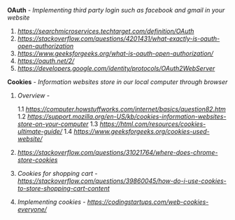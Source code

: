
**OAuth** - *Implementing third party login such as facebook and gmail in your website* 

  1. *https://searchmicroservices.techtarget.com/definition/OAuth*
  2. *https://stackoverflow.com/questions/4201431/what-exactly-is-oauth-open-authorization* 
  3. *https://www.geeksforgeeks.org/what-is-oauth-open-authorization/*
  4. *https://oauth.net/2/*
  5. *https://developers.google.com/identity/protocols/OAuth2WebServer*
  
**Cookies** - *Information websites store in our local computer through browser*

  1. *Overview* - 
      
      1.1 *https://computer.howstuffworks.com/internet/basics/question82.htm*
      1.2 *https://support.mozilla.org/en-US/kb/cookies-information-websites-store-on-your-computer*
      1.3 *https://html.com/resources/cookies-ultimate-guide/*
      1.4 *https://www.geeksforgeeks.org/cookies-used-website/*
     
  2. *https://stackoverflow.com/questions/31021764/where-does-chrome-store-cookies*
  3. *Cookies for shopping cart - https://stackoverflow.com/questions/39860045/how-do-i-use-cookies-to-store-shopping-cart-content*
  4. *Implementing cookies - https://codingstartups.com/web-cookies-everyone/*
